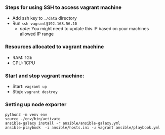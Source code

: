 ###  Steps for using SSH to access vagrant machine
- Add ssh key to `./data` directory
- Run `ssh vagrant@192.168.56.10`
  - *note*: You might need to update this IP based on your machines allowed IP range

### Resources allocated to vagrant machine
- RAM: 1Gb
- CPU: 1CPU

### Start and stop vagrant machine:
- Start: `vagrant up`
- Stop: `vagrant destroy`


### Setting up node exporter
```console
python3 -m venv env
source ./env/bin/activate
ansible-galaxy install -r ansible/ansible-galaxy.yml
ansible-playbook  -i ansible/hosts.ini -u vagrant ansible/playbook.yml
```
